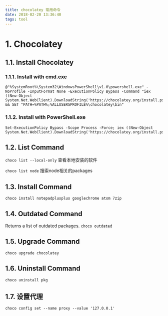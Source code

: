 ```yaml
---
title: chocolatey 常用命令
date: 2018-02-20 13:36:40
tags: tool
---
```


# 1. Chocolatey

## 1.1. Install Chocolatey

### 1.1.1. Install with cmd.exe

```
@"%SystemRoot%\System32\WindowsPowerShell\v1.0\powershell.exe" -NoProfile -InputFormat None -ExecutionPolicy Bypass -Command "iex ((New-Object System.Net.WebClient).DownloadString('https://chocolatey.org/install.ps1'))" && SET "PATH=%PATH%;%ALLUSERSPROFILE%\chocolatey\bin"
```

### 1.1.2. Install with PowerShell.exe

```
Set-ExecutionPolicy Bypass -Scope Process -Force; iex ((New-Object System.Net.WebClient).DownloadString('https://chocolatey.org/install.ps1'))
```

## 1.2. List Command

`choco list --local-only` 查看本地安装的软件

`choco list node` 搜索node相关的packages

## 1.3. Install Command

`choco install notepadplusplus googlechrome atom 7zip`

## 1.4. Outdated Command

Returns a list of outdated packages. `choco outdated`

## 1.5. Upgrade Command

`choco upgrade chocolatey`

## 1.6. Uninstall Command

`choco uninstall pkg`

## 1.7. 设置代理

`choco config set --name proxy --value '127.0.0.1'`